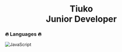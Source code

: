 <h1 align="center">
  <span>Tiuko</span><br>
  <span>Junior Developer</span>
</h1>

### 🔥 Languages 🔥

![JavaScript](https://img.shields.io/badge/javascript-%23F7DF1E.svg?style=for-the-badge&logo=javascript&logoColor=black)

<!--
**Tiuko/Tiuko** is a ✨ _special_ ✨ repository because its `README.md` (this file) appears on your GitHub profile.

Here are some ideas to get you started:

- 🔭 I’m currently working on ...
- 🌱 I’m currently learning ...
- 👯 I’m looking to collaborate on ...
- 🤔 I’m looking for help with ...
- 💬 Ask me about ...
- 📫 How to reach me: ...
- 😄 Pronouns: ...
- ⚡ Fun fact: ...
-->
